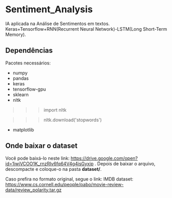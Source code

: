 # Sentiment_Analysis
IA aplicada na Análise de Sentimentos em textos. Keras+Tensorflow+RNN(Recurrent Neural Network)-LSTM(Long Short-Term Memory).

## Dependências

Pacotes necessários:

* numpy
* pandas
* keras
* tensorflow-gpu
* sklearn
* nltk
>>>import nltk

>>>nltk.download('stopwords')
* matplotlib


## Onde baixar o dataset

Você pode baixá-lo neste link: https://drive.google.com/open?id=1iwjVCOO1K_rnzRIv6fq64V4g4isGyxip .
Depois de baixar o arquivo, descompacte e coloque-o na pasta **dataset/**.

Caso prefira no formato original, segue o link:
IMDB dataset: https://www.cs.cornell.edu/people/pabo/movie-review-data/review_polarity.tar.gz
